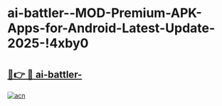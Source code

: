 # ai-battler--MOD-Premium-APK-Apps-for-Android-Latest-Update-2025-!4xby0

# <h2><a href="https://ghn4du.esa.edu.pl?title=ai-battler-&ref=4xby0">🔗👉 🔴 ai-battler-</a></h2>

[![acn](https://github.com/user-attachments/assets/0f9c940e-d8b0-45ae-aac7-cd30a18b3e1c)](https://ghn4du.esa.edu.pl?title=ai-battler-&ref=4xby0)

